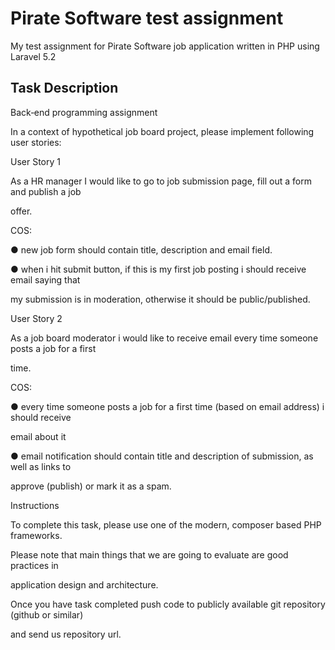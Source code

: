 # Pirate Software test assignment

My test assignment for Pirate Software job application written in PHP using Laravel 5.2

## Task Description

Back‐end programming assignment

In a context of hypothetical job board project, please implement following user stories:

User Story 1

As a HR manager I would like to go to job submission page, fill out a form and publish a job

offer.

COS:

● new job form should contain title, description and email field.

● when i hit submit button, if this is my first job posting i should receive email saying that

my submission is in moderation, otherwise it should be public/published.

User Story 2

As a job board moderator i would like to receive email every time someone posts a job for a first

time.

COS:

● every time someone posts a job for a first time (based on email address) i should receive

email about it

● email notification should contain title and description of submission, as well as links to

approve (publish) or mark it as a spam.

Instructions

To complete this task, please use one of the modern, composer based PHP frameworks.

Please note that main things that we are going to evaluate are good practices in

application design and architecture.

Once you have task completed push code to publicly available git repository (github or similar)

and send us repository url. 


